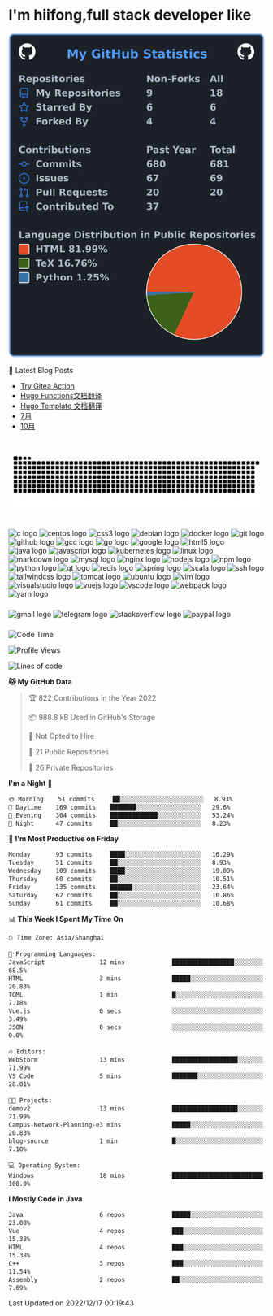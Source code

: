 # I'm hiifong,full stack developer like

[![My user statistics](images/userstats.svg)](https://github.com/hiifong)

📕  Latest Blog Posts
<!-- BLOG-POST-LIST:START -->
- [Try Gitea Action](https://i.hiifong.cc/try-gitea-action/)
- [Hugo Functions文档翻译](https://i.hiifong.cc/functions/)
- [Hugo Template 文档翻译](https://i.hiifong.cc/template/)
- [7月](https://i.hiifong.cc/7m/)
- [10月](https://i.hiifong.cc/10m/)
<!-- BLOG-POST-LIST:END -->


###

<br clear="both">

<img src="https://raw.githubusercontent.com/hiifong/hiifong/snake/snake.svg" alt="Snake animation" />

###

<br clear="both">

<div align="left">
  <img src="https://cdn.jsdelivr.net/gh/devicons/devicon/icons/c/c-original.svg" height="40" width="52" alt="c logo"  />
  <img src="https://cdn.jsdelivr.net/gh/devicons/devicon/icons/centos/centos-original.svg" height="40" width="52" alt="centos logo"  />
  <img src="https://cdn.jsdelivr.net/gh/devicons/devicon/icons/css3/css3-original.svg" height="40" width="52" alt="css3 logo"  />
  <img src="https://cdn.jsdelivr.net/gh/devicons/devicon/icons/debian/debian-original.svg" height="40" width="52" alt="debian logo"  />
  <img src="https://cdn.jsdelivr.net/gh/devicons/devicon/icons/docker/docker-original.svg" height="40" width="52" alt="docker logo"  />
  <img src="https://cdn.jsdelivr.net/gh/devicons/devicon/icons/git/git-original.svg" height="40" width="52" alt="git logo"  />
  <img src="https://cdn.jsdelivr.net/gh/devicons/devicon/icons/github/github-original.svg" height="40" width="52" alt="github logo"  />
  <img src="https://cdn.jsdelivr.net/gh/devicons/devicon/icons/gcc/gcc-original.svg" height="40" width="52" alt="gcc logo"  />
  <img src="https://cdn.jsdelivr.net/gh/devicons/devicon/icons/go/go-original.svg" height="40" width="52" alt="go logo"  />
  <img src="https://cdn.jsdelivr.net/gh/devicons/devicon/icons/google/google-original.svg" height="40" width="52" alt="google logo"  />
  <img src="https://cdn.jsdelivr.net/gh/devicons/devicon/icons/html5/html5-original.svg" height="40" width="52" alt="html5 logo"  />
  <img src="https://cdn.jsdelivr.net/gh/devicons/devicon/icons/java/java-original.svg" height="40" width="52" alt="java logo"  />
  <img src="https://cdn.jsdelivr.net/gh/devicons/devicon/icons/javascript/javascript-original.svg" height="40" width="52" alt="javascript logo"  />
  <img src="https://cdn.jsdelivr.net/gh/devicons/devicon/icons/kubernetes/kubernetes-plain.svg" height="40" width="52" alt="kubernetes logo"  />
  <img src="https://cdn.jsdelivr.net/gh/devicons/devicon/icons/linux/linux-original.svg" height="40" width="52" alt="linux logo"  />
  <img src="https://cdn.jsdelivr.net/gh/devicons/devicon/icons/markdown/markdown-original.svg" height="40" width="52" alt="markdown logo"  />
  <img src="https://cdn.jsdelivr.net/gh/devicons/devicon/icons/mysql/mysql-original.svg" height="40" width="52" alt="mysql logo"  />
  <img src="https://cdn.jsdelivr.net/gh/devicons/devicon/icons/nginx/nginx-original.svg" height="40" width="52" alt="nginx logo"  />
  <img src="https://cdn.jsdelivr.net/gh/devicons/devicon/icons/nodejs/nodejs-original.svg" height="40" width="52" alt="nodejs logo"  />
  <img src="https://cdn.jsdelivr.net/gh/devicons/devicon/icons/npm/npm-original-wordmark.svg" height="40" width="52" alt="npm logo"  />
  <img src="https://cdn.jsdelivr.net/gh/devicons/devicon/icons/python/python-original.svg" height="40" width="52" alt="python logo"  />
  <img src="https://cdn.jsdelivr.net/gh/devicons/devicon/icons/qt/qt-original.svg" height="40" width="52" alt="qt logo"  />
  <img src="https://cdn.jsdelivr.net/gh/devicons/devicon/icons/redis/redis-original.svg" height="40" width="52" alt="redis logo"  />
  <img src="https://cdn.jsdelivr.net/gh/devicons/devicon/icons/spring/spring-original.svg" height="40" width="52" alt="spring logo"  />
  <img src="https://cdn.jsdelivr.net/gh/devicons/devicon/icons/scala/scala-original.svg" height="40" width="52" alt="scala logo"  />
  <img src="https://cdn.jsdelivr.net/gh/devicons/devicon/icons/ssh/ssh-original.svg" height="40" width="52" alt="ssh logo"  />
  <img src="https://cdn.jsdelivr.net/gh/devicons/devicon/icons/tailwindcss/tailwindcss-original-wordmark.svg" height="40" width="52" alt="tailwindcss logo"  />
  <img src="https://cdn.jsdelivr.net/gh/devicons/devicon/icons/tomcat/tomcat-original.svg" height="40" width="52" alt="tomcat logo"  />
  <img src="https://cdn.jsdelivr.net/gh/devicons/devicon/icons/ubuntu/ubuntu-plain.svg" height="40" width="52" alt="ubuntu logo"  />
  <img src="https://cdn.jsdelivr.net/gh/devicons/devicon/icons/vim/vim-original.svg" height="40" width="52" alt="vim logo"  />
  <img src="https://cdn.jsdelivr.net/gh/devicons/devicon/icons/visualstudio/visualstudio-plain.svg" height="40" width="52" alt="visualstudio logo"  />
  <img src="https://cdn.jsdelivr.net/gh/devicons/devicon/icons/vuejs/vuejs-original.svg" height="40" width="52" alt="vuejs logo"  />
  <img src="https://cdn.jsdelivr.net/gh/devicons/devicon/icons/vscode/vscode-original.svg" height="40" width="52" alt="vscode logo"  />
  <img src="https://cdn.jsdelivr.net/gh/devicons/devicon/icons/webpack/webpack-original.svg" height="40" width="52" alt="webpack logo"  />
  <img src="https://cdn.jsdelivr.net/gh/devicons/devicon/icons/yarn/yarn-original.svg" height="40" width="52" alt="yarn logo"  />
</div>

###

<div align="left">
  <img src="https://raw.githubusercontent.com/maurodesouza/profile-readme-generator/master/src/assets/icons/social/gmail/default.svg" width="52" height="40" alt="gmail logo"  />
  <img src="https://raw.githubusercontent.com/maurodesouza/profile-readme-generator/master/src/assets/icons/social/telegram/default.svg" width="52" height="40" alt="telegram logo"  />
  <img src="https://raw.githubusercontent.com/maurodesouza/profile-readme-generator/master/src/assets/icons/social/stackoverflow/default.svg" width="52" height="40" alt="stackoverflow logo"  />
  <img src="https://raw.githubusercontent.com/maurodesouza/profile-readme-generator/master/src/assets/icons/social/paypal/default.svg" width="52" height="40" alt="paypal logo"  />
</div>

###

<!--START_SECTION:waka-->
![Code Time](http://img.shields.io/badge/Code%20Time-751%20hrs%205%20mins-blue)

![Profile Views](http://img.shields.io/badge/Profile%20Views-132-blue)

![Lines of code](https://img.shields.io/badge/From%20Hello%20World%20I%27ve%20Written-54%20Thousand%20lines%20of%20code-blue)

**🐱 My GitHub Data** 

> 🏆 822 Contributions in the Year 2022
 > 
> 📦 988.8 kB Used in GitHub's Storage 
 > 
> 🚫 Not Opted to Hire
 > 
> 📜 21 Public Repositories 
 > 
> 🔑 26 Private Repositories  
 > 
**I'm a Night 🦉** 

```text
🌞 Morning    51 commits     ██░░░░░░░░░░░░░░░░░░░░░░░   8.93% 
🌆 Daytime    169 commits    ███████░░░░░░░░░░░░░░░░░░   29.6% 
🌃 Evening    304 commits    █████████████░░░░░░░░░░░░   53.24% 
🌙 Night      47 commits     ██░░░░░░░░░░░░░░░░░░░░░░░   8.23%

```
📅 **I'm Most Productive on Friday** 

```text
Monday       93 commits     ████░░░░░░░░░░░░░░░░░░░░░   16.29% 
Tuesday      51 commits     ██░░░░░░░░░░░░░░░░░░░░░░░   8.93% 
Wednesday    109 commits    ████░░░░░░░░░░░░░░░░░░░░░   19.09% 
Thursday     60 commits     ██░░░░░░░░░░░░░░░░░░░░░░░   10.51% 
Friday       135 commits    ██████░░░░░░░░░░░░░░░░░░░   23.64% 
Saturday     62 commits     ██░░░░░░░░░░░░░░░░░░░░░░░   10.86% 
Sunday       61 commits     ██░░░░░░░░░░░░░░░░░░░░░░░   10.68%

```


📊 **This Week I Spent My Time On** 

```text
⌚︎ Time Zone: Asia/Shanghai

💬 Programming Languages: 
JavaScript               12 mins             █████████████████░░░░░░░░   68.5% 
HTML                     3 mins              █████░░░░░░░░░░░░░░░░░░░░   20.83% 
TOML                     1 min               █░░░░░░░░░░░░░░░░░░░░░░░░   7.18% 
Vue.js                   0 secs              ░░░░░░░░░░░░░░░░░░░░░░░░░   3.49% 
JSON                     0 secs              ░░░░░░░░░░░░░░░░░░░░░░░░░   0.0%

🔥 Editors: 
WebStorm                 13 mins             ██████████████████░░░░░░░   71.99% 
VS Code                  5 mins              ███████░░░░░░░░░░░░░░░░░░   28.01%

🐱‍💻 Projects: 
demov2                   13 mins             ██████████████████░░░░░░░   71.99% 
Campus-Network-Planning-e3 mins              █████░░░░░░░░░░░░░░░░░░░░   20.83% 
blog-source              1 min               █░░░░░░░░░░░░░░░░░░░░░░░░   7.18%

💻 Operating System: 
Windows                  18 mins             █████████████████████████   100.0%

```

**I Mostly Code in Java** 

```text
Java                     6 repos             █████░░░░░░░░░░░░░░░░░░░░   23.08% 
Vue                      4 repos             ███░░░░░░░░░░░░░░░░░░░░░░   15.38% 
HTML                     4 repos             ███░░░░░░░░░░░░░░░░░░░░░░   15.38% 
C++                      3 repos             ███░░░░░░░░░░░░░░░░░░░░░░   11.54% 
Assembly                 2 repos             ██░░░░░░░░░░░░░░░░░░░░░░░   7.69%

```



 Last Updated on 2022/12/17 00:19:43
<!--END_SECTION:waka-->
